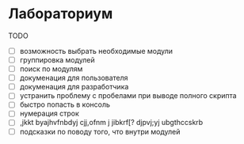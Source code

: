 # Лабораториум

TODO

- [ ] возможность выбрать необходимые модули
- [ ] группировка модулей
- [ ] поиск по модулям
- [ ] докуменация для пользователя
- [ ] докуменация для разработчика
- [ ] устранить проблему с пробелами при выводе полного скрипта
- [ ] быстро попасть в консоль
- [ ] нумерация строк
- [ ] ,jkkt byajhvfnbdyj cjj,ofnm j jibkrf[? djpvj;yj ubgthccskrb
- [ ] подсказки по поводу того, что внутри модулей